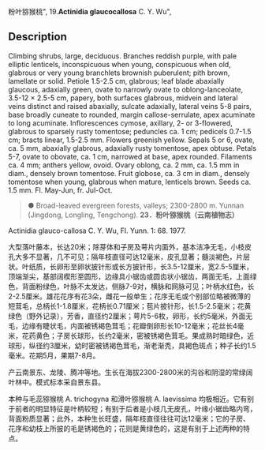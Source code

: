 粉叶猕猴桃",
19.**Actinidia glaucocallosa** C. Y. Wu",

## Description
Climbing shrubs, large, deciduous. Branches reddish purple, with pale elliptic lenticels, inconspicuous when young, conspicuous when old, glabrous or very young branchlets brownish puberulent; pith brown, lamellate or solid. Petiole 1.5-2.5 cm, glabrous; leaf blade abaxially glaucous, adaxially green, ovate to narrowly ovate to oblong-lanceolate, 3.5-12 × 2.5-5 cm, papery, both surfaces glabrous, midvein and lateral veins distinct and raised abaxially, sulcate adaxially, lateral veins 5-8 pairs, base broadly cuneate to rounded, margin callose-serrulate, apex acuminate to long acuminate. Inflorescences cymose, axillary, 2- or 3-flowered, glabrous to sparsely rusty tomentose; peduncles ca. 1 cm; pedicels 0.7-1.5 cm; bracts linear, 1.5-2.5 mm. Flowers greenish yellow. Sepals 5 or 6, ovate, ca. 5 mm, abaxially glabrous, adaxially rusty tomentose, apex obtuse. Petals 5-7, ovate to obovate, ca. 1 cm, narrowed at base, apex rounded. Filaments ca. 4 mm; anthers yellow, ovoid. Ovary oblong, ca. 2 mm, ca. 1.5 mm in diam., densely brown tomentose. Fruit globose, ca. 3 cm in diam., densely tomentose when young, glabrous when mature, lenticels brown. Seeds ca. 1.5 mm. Fl. May-Jun, fr. Jul-Oct.

> ●  Broad-leaved evergreen forests, valleys; 2300-2800 m. Yunnan (Jingdong, Longling, Tengchong).
**23．粉叶猕猴桃（云南植物志）**

Actinidia glauco-callosa C. Y. Wu, Fl. Yunn. 1: 68. 1977.

大型落叶藤本，长达20米；除芽体和子房及萼片内面外，基本洁净无毛，小枝皮孔大多不显著，几不可见；隔年枝直径可达12毫米，皮孔显著；髓淡褐色，片层状。叶纸质，长卵形至卵状披针形或长方披针形，长3.5-12厘米，宽2.5-5厘米，顶端渐尖，基部阔楔形至圆形，边缘具小锯齿或圆齿状小锯齿，两面无毛，上面绿色，背面粉绿色，叶脉不太发达，侧脉7-9对，横脉和网脉可见；叶柄水红色，长2-2.5厘米。雄花花序有花3朵，雌花一般单生；花序无毛或个别部位略被微薄的短茸毛，总柄长1-1.8厘米，花柄长0.71厘米；苞片披针形，长1.5-2.5毫米；花黄绿色（野外记录），芳香，直径约2厘米；萼片5-6枚，卵形，长约5毫米，外面无毛，边缘有睫状毛，内面被锈褐色茸毛；花瓣倒卵形长10-12毫米；花丝长4毫米，花药黄色；子房长球形，长约2毫米，密被锈褐色茸毛。果成熟时暗绿色，近球形，纵径约3厘米，幼时密被锈褐色茸毛，渐老渐秃，具褐色斑点；种子长约1.5毫米。花期5月，果期7-8月。

产云南景东、龙陵、腾冲等地。生长在海拔2300-2800米的沟谷和阴湿的常绿阔叶林中。模式标本采自景东县。

本种与毛蕊猕猴桃 A. trichogyna 和滑叶猕猴桃 A. laevissima 均极相近。它有别于前者的明显特征是叶柄较短；有别于后者是小枝几无皮孔，叶缘小锯齿略内弯，背面粉质显著；此外，本种生长旺盛，隔年枝直径往往可达12毫米；它的子房、花序和幼枝上所披的毛是锈褐色的；花则是黄绿色的，这是有别于上述两种的特点。

